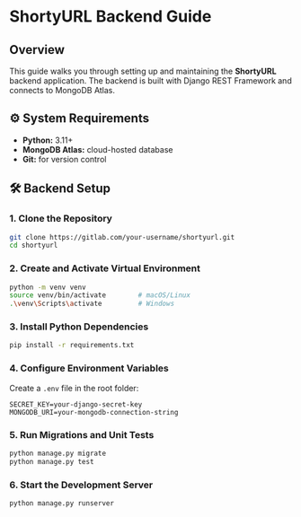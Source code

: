 # ShortyURL Backend Guide

## Overview
This guide walks you through setting up and maintaining the **ShortyURL** backend application. The backend is built with Django REST Framework and connects to MongoDB Atlas.

## ⚙️ System Requirements
* **Python:** 3.11+
* **MongoDB Atlas:** cloud-hosted database
* **Git:** for version control

## 🛠️ Backend Setup

### 1. Clone the Repository
```bash
git clone https://gitlab.com/your-username/shortyurl.git
cd shortyurl
```

### 2. Create and Activate Virtual Environment
```bash
python -m venv venv
source venv/bin/activate        # macOS/Linux
.\venv\Scripts\activate         # Windows
```

### 3. Install Python Dependencies
```bash
pip install -r requirements.txt
```

### 4. Configure Environment Variables
Create a `.env` file in the root folder:
```
SECRET_KEY=your-django-secret-key
MONGODB_URI=your-mongodb-connection-string
```

### 5. Run Migrations and Unit Tests
```bash
python manage.py migrate
python manage.py test
```

### 6. Start the Development Server
```bash
python manage.py runserver
```
